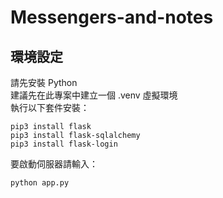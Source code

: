 # Messengers-and-notes

## 環境設定
請先安裝 Python  
建議先在此專案中建立一個 .venv 虛擬環境  
執行以下套件安裝：
```
pip3 install flask
pip3 install flask-sqlalchemy
pip3 install flask-login
```
要啟動伺服器請輸入：
```
python app.py
```